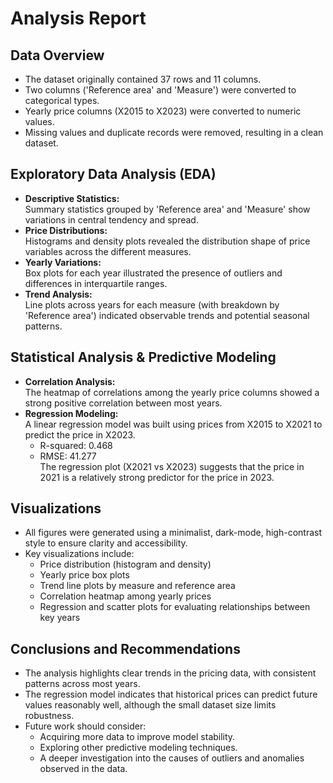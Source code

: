 
# Analysis Report

## Data Overview
- The dataset originally contained 37 rows and 11 columns.
- Two columns ('Reference area' and 'Measure') were converted to categorical types.
- Yearly price columns (X2015 to X2023) were converted to numeric values.
- Missing values and duplicate records were removed, resulting in a clean dataset.

## Exploratory Data Analysis (EDA)
- **Descriptive Statistics:**  
  Summary statistics grouped by 'Reference area' and 'Measure' show variations in central tendency and spread.
- **Price Distributions:**  
  Histograms and density plots revealed the distribution shape of price variables across the different measures.
- **Yearly Variations:**  
  Box plots for each year illustrated the presence of outliers and differences in interquartile ranges.
- **Trend Analysis:**  
  Line plots across years for each measure (with breakdown by 'Reference area') indicated observable trends and potential seasonal patterns.

## Statistical Analysis & Predictive Modeling
- **Correlation Analysis:**  
  The heatmap of correlations among the yearly price columns showed a strong positive correlation between most years.
- **Regression Modeling:**  
  A linear regression model was built using prices from X2015 to X2021 to predict the price in X2023.  
  - R-squared: 0.468  
  - RMSE: 41.277  
  The regression plot (X2021 vs X2023) suggests that the price in 2021 is a relatively strong predictor for the price in 2023.

## Visualizations
- All figures were generated using a minimalist, dark-mode, high-contrast style to ensure clarity and accessibility.
- Key visualizations include:
    - Price distribution (histogram and density)
    - Yearly price box plots
    - Trend line plots by measure and reference area
    - Correlation heatmap among yearly prices
    - Regression and scatter plots for evaluating relationships between key years

## Conclusions and Recommendations
- The analysis highlights clear trends in the pricing data, with consistent patterns across most years.
- The regression model indicates that historical prices can predict future values reasonably well, although the small dataset size limits robustness.
- Future work should consider:
    - Acquiring more data to improve model stability.
    - Exploring other predictive modeling techniques.
    - A deeper investigation into the causes of outliers and anomalies observed in the data.


